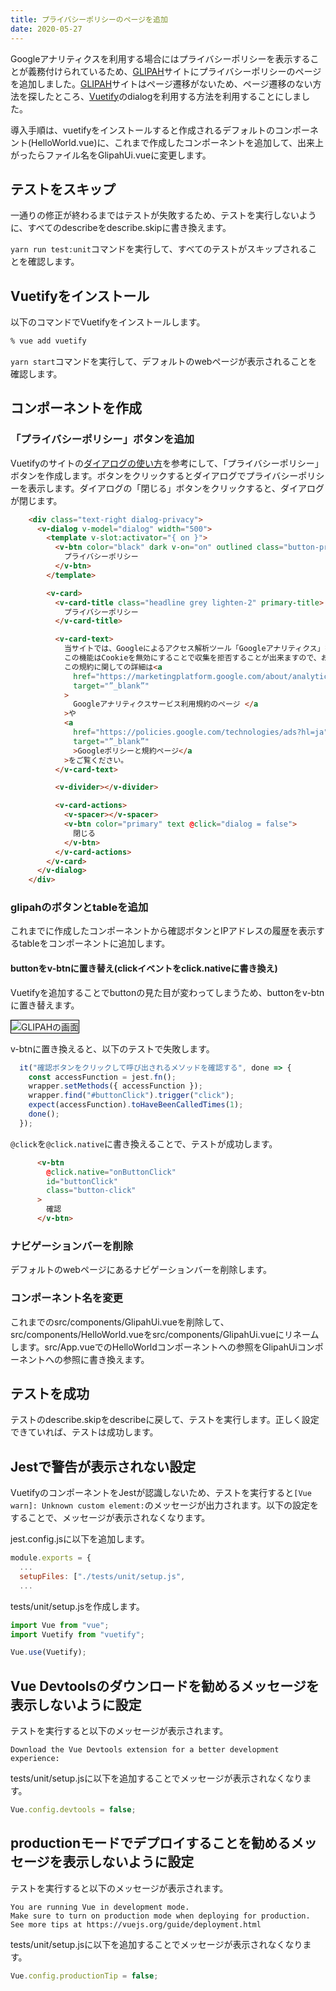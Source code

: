 ```yaml
---
title: プライバシーポリシーのページを追加
date: 2020-05-27
---
```


Googleアナリティクスを利用する場合にはプライバシーポリシーを表示することが義務付けられているため、[GLIPAH](https://glipah.netlify.app/)サイトにプライバシーポリシーのページを追加しました。[GLIPAH](https://glipah.netlify.app/)サイトはページ遷移がないため、ページ遷移のない方法を探したところ、[Vuetify](https://vuetifyjs.com/ja/)のdialogを利用する方法を利用することにしました。

<!--more-->

導入手順は、vuetifyをインストールすると作成されるデフォルトのコンポーネント(HelloWorld.vue)に、これまで作成したコンポーネントを追加して、出来上がったらファイル名をGlipahUi.vueに変更します。

## テストをスキップ

一通りの修正が終わるまではテストが失敗するため、テストを実行しないように、すべてのdescribeをdescribe.skipに書き換えます。

`yarn run test:unit`コマンドを実行して、すべてのテストがスキップされることを確認します。

## Vuetifyをインストール

以下のコマンドでVuetifyをインストールします。

```sh
% vue add vuetify
```

`yarn start`コマンドを実行して、デフォルトのwebページが表示されることを確認します。

## コンポーネントを作成

### 「プライバシーポリシー」ボタンを追加

Vuetifyのサイトの[ダイアログの使い方](https://vuetifyjs.com/ja/components/dialogs/#usage)を参考にして、「プライバシーポリシー」ボタンを作成します。ボタンをクリックするとダイアログでプライバシーポリシーを表示します。ダイアログの「閉じる」ボタンをクリックすると、ダイアログが閉じます。

```html
    <div class="text-right dialog-privacy">
      <v-dialog v-model="dialog" width="500">
        <template v-slot:activator="{ on }">
          <v-btn color="black" dark v-on="on" outlined class="button-privacy">
            プライバシーポリシー
          </v-btn>
        </template>

        <v-card>
          <v-card-title class="headline grey lighten-2" primary-title>
            プライバシーポリシー
          </v-card-title>

          <v-card-text>
            当サイトでは、Googleによるアクセス解析ツール「Googleアナリティクス」を使用しています。このGoogleアナリティクスはデータの収集のためにCookieを使用しています。このデータは匿名で収集されており、個人を特定するものではありません。
            この機能はCookieを無効にすることで収集を拒否することが出来ますので、お使いのブラウザの設定をご確認ください。
            この規約に関しての詳細は<a
              href="https://marketingplatform.google.com/about/analytics/terms/jp/"
              target="”_blank”"
            >
              Googleアナリティクスサービス利用規約のページ </a
            >や
            <a
              href="https://policies.google.com/technologies/ads?hl=ja"
              target="”_blank”"
              >Googleポリシーと規約ページ</a
            >をご覧ください。
          </v-card-text>

          <v-divider></v-divider>

          <v-card-actions>
            <v-spacer></v-spacer>
            <v-btn color="primary" text @click="dialog = false">
              閉じる
            </v-btn>
          </v-card-actions>
        </v-card>
      </v-dialog>
    </div>
```

### glipahのボタンとtableを追加

これまでに作成したコンポーネントから確認ボタンとIPアドレスの履歴を表示するtableをコンポーネントに追加します。

#### buttonをv-btnに置き替え(clickイベントをclick.nativeに書き換え)

Vuetifyを追加することでbuttonの見た目が変わってしまうため、buttonをv-btnに置き替えます。

<img src="vuetify-button.png" alt="GLIPAHの画面" style="border:1px solid #000000;" />

v-btnに置き換えると、以下のテストで失敗します。

```javascript
  it("確認ボタンをクリックして呼び出されるメソッドを確認する", done => {
    const accessFunction = jest.fn();
    wrapper.setMethods({ accessFunction });
    wrapper.find("#buttonClick").trigger("click");
    expect(accessFunction).toHaveBeenCalledTimes(1);
    done();
  });
```

`@click`を`@click.native`に書き換えることで、テストが成功します。

```html
      <v-btn
        @click.native="onButtonClick"
        id="buttonClick"
        class="button-click"
      >
        確認
      </v-btn>
```

### ナビゲーションバーを削除

デフォルトのwebページにあるナビゲーションバーを削除します。

### コンポーネント名を変更

これまでのsrc/components/GlipahUi.vueを削除して、src/components/HelloWorld.vueをsrc/components/GlipahUi.vueにリネームします。src/App.vueでのHelloWorldコンポーネントへの参照をGlipahUiコンポーネントへの参照に書き換えます。

## テストを成功

テストのdescribe.skipをdescribeに戻して、テストを実行します。正しく設定できていれば、テストは成功します。

## Jestで警告が表示されない設定

VuetifyのコンポーネントをJestが認識しないため、テストを実行すると`[Vue warn]: Unknown custom element:`のメッセージが出力されます。以下の設定をすることで、メッセージが表示されなくなります。

jest.config.jsに以下を追加します。

```javascript
module.exports = {
  ...
  setupFiles: ["./tests/unit/setup.js",
  ...
```

tests/unit/setup.jsを作成します。

```javascript
import Vue from "vue";
import Vuetify from "vuetify";

Vue.use(Vuetify);
```

## Vue Devtoolsのダウンロードを勧めるメッセージを表示しないように設定

テストを実行すると以下のメッセージが表示されます。

```Plain Text
Download the Vue Devtools extension for a better development experience:
```

tests/unit/setup.jsに以下を追加することでメッセージが表示されなくなります。

```javascript
Vue.config.devtools = false;
```

## productionモードでデプロイすることを勧めるメッセージを表示しないように設定

テストを実行すると以下のメッセージが表示されます。

```Plain Text
You are running Vue in development mode.
Make sure to turn on production mode when deploying for production.
See more tips at https://vuejs.org/guide/deployment.html
```

tests/unit/setup.jsに以下を追加することでメッセージが表示されなくなります。

```javascript
Vue.config.productionTip = false;
```
